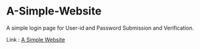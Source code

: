 # A-Simple-Website
A simple login page for User-id and Password Submission and Verification.
                                            
Link : <a href="https://anandhemachandran.github.io/A-Simple-Website/"> A Simple Website</a>
